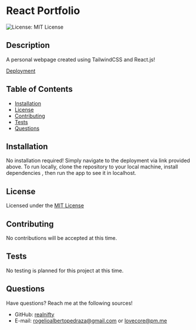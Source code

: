 # React Portfolio

![License: MIT License](https://img.shields.io/badge/license-MIT-orange)
  
## Description

A personal webpage created using TailwindCSS and React.js!

[Deployment](https://rogeliop.dev/)

## Table of Contents

- [Installation](#installation)
- [License](#license)
- [Contributing](#contributing)
- [Tests](#tests)
- [Questions](#questions)

## Installation

No installation required! Simply navigate to the deployment via link provided above. To run locally, clone the repository to your local machine, install dependencies , then run the app to see it in localhost.

## License
    
Licensed under the [MIT License](https://spdx.org/licenses/MIT.html)

## Contributing

No contributions will be accepted at this time.

## Tests

No testing is planned for this project at this time.

## Questions

Have questions? Reach me at the following sources!

* GitHub: [realnifty](https://github.com/realnifty)
* E-mail: rogelioalbertopedraza@gmail.com or lovecore@pm.me
